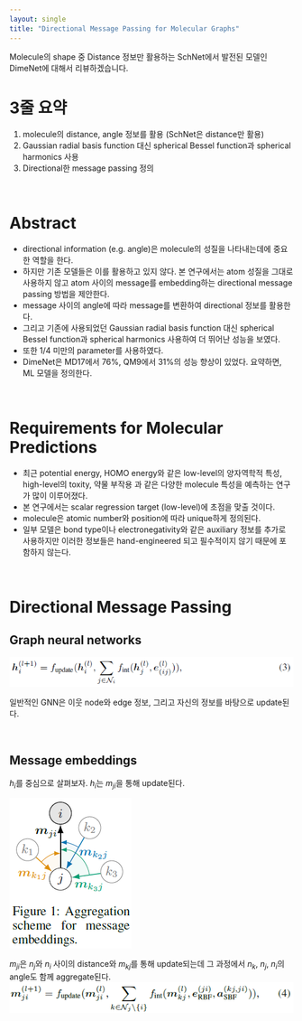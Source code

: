 ```yaml
---
layout: single
title: "Directional Message Passing for Molecular Graphs"
---
```


Molecule의 shape 중 Distance 정보만 활용하는 SchNet에서 발전된 모델인 DimeNet에 대해서 리뷰하겠습니다.

# 3줄 요약
1. molecule의 distance, angle 정보를 활용 (SchNet은 distance만 활용)
2. Gaussian radial basis function 대신 spherical Bessel function과 spherical harmonics 사용
3. Directional한 message passing 정의
<br />

# Abstract
 - directional information (e.g. angle)은 molecule의 성질을 나타내는데에 중요한 역할을 한다. 
 - 하지만 기존 모델들은 이를 활용하고 있지 않다. 본 연구에서는 atom 성질을 그대로 사용하지 않고 atom 사이의 message를 embedding하는 directional message passing 방법을 제안한다. 
 - message 사이의 angle에 따라 message를 변환하여 directional 정보를 활용한다. 
 - 그리고 기존에 사용되었던 Gaussian radial basis function 대신 spherical Bessel function과 spherical harmonics 사용하여 더 뛰어난 성능을 보였다. 
 - 또한 1/4 미만의 parameter를 사용하였다. 
 - DimeNet은 MD17에서 76%, QM9에서 31%의 성능 향상이 있었다. 요약하면, ML 모델을 정의한다.

<br />

 # Requirements for Molecular Predictions
 - 최근 potential energy, HOMO energy와 같은 low-level의 양자역학적 특성,  high-level의 toxity, 약물 부작용 과 같은 다양한 molecule 특성을 예측하는 연구가 많이 이루어졌다.
 - 본 연구에서는 scalar regression target (low-level)에 초점을 맞출 것이다.
 - molecule은 atomic number와 position에 따라 unique하게 정의된다.
 - 일부 모델은 bond type이나 electronegativity와 같은 auxiliary 정보를 추가로 사용하지만 이러한 정보들은 hand-engineered 되고 필수적이지 않기 때문에 포함하지 않는다.

<br />

# Directional Message Passing
## Graph neural networks
![eq3](../images/2022-02-09-dimenet/eq3.png)

일반적인 GNN은 이웃 node와 edge 정보, 그리고 자신의 정보를 바탕으로 update된다.

<br />

## Message embeddings
$h_{i}$를 중심으로 살펴보자. $h_{i}$는 $m_{ji}$을 통해 update된다. 

![fig1](../images/2022-02-09-dimenet/fig1.png) 

$m_{ji}$은 $n_{j}$와 $n_{i}$ 사이의 distance와 $m_{kj}$를 통해 update되는데 그 과정에서 $n_{k}$, $n_{j}$, $n_{i}$의 angle도 함께 aggregate된다.
![eq4](../images/2022-02-09-dimenet/eq4.png)

 
